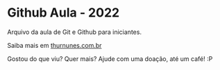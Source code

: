 # Github Aula - 2022

Arquivo da aula de Git e Github para iniciantes.

Saiba mais em [thurnunes.com.br](https://twitter.com/arthursn93)

Gostou do que viu? Quer mais? Ajude com uma doação, até um café! :P
